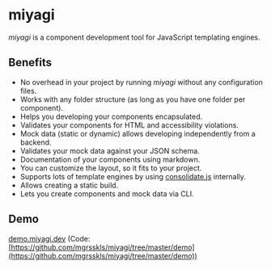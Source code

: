 # miyagi

_miyagi_ is a component development tool for JavaScript templating engines.

## Benefits

- No overhead in your project by running _miyagi_ without any configuration files.
- Works with any folder structure (as long as you have one folder per component).
- Helps you developing your components encapsulated.
- Validates your components for HTML and accessibility violations.
- Mock data (static or dynamic) allows developing independently from a backend.
- Validates your mock data against your JSON schema.
- Documentation of your components using markdown.
- You can customize the layout, so it fits to your project.
- Supports lots of template engines by using [consolidate.js](https://github.com/tj/consolidate.js) internally.
- Allows creating a static build.
- Lets you create components and mock data via CLI.

## Demo

[demo.miyagi.dev](https://demo.miyagi.dev) (Code: [https://github.com/mgrsskls/miyagi/tree/master/demo](https://github.com/mgrsskls/miyagi/tree/master/demo))
